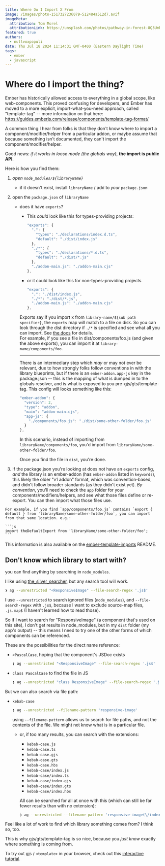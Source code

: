 ```yaml
---
title: Where Do I Import X From
image: /images/photo-1517327236079-512484a512d7.avif
imageMeta:
  attribution: Tom Morel
  attributionLink: https://unsplash.com/photos/pathway-in-forest-8Q3Umbnr8DU
featured: true
authors:
  - nullvoxpopuli
date: Thu Jul 18 2024 11:14:31 GMT-0400 (Eastern Daylight Time)
tags:
  - ember 
  - javascript
---
```


# Where do I import the thing?


Ember has historically allowed access to everything in a global scope, like web-components. This proved confusing for developers, and Ember has moved to a more explicit, import-what-you-need approach, called "template-tag" -- more information on that here: https://guides.emberjs.com/release/components/template-tag-format/

A common thing I hear from folks is that they don't know where to import a component/modifier/helper from a particular addon, or maybe assume that because something isn't documented, they can't import the component/modifier/helper.

Good news:
_if it works in loose mode (the globals way)_, **the import is public API**.


Here is how you find them:

1. _open `node_modules/${libraryName}`_
    - if it doesn't exist, install `libraryName` / add to _your_ `package.json` 
2.  open the `package.json` of `libraryName`
    - does it have `exports`?
        - This _could_ look like this for types-providing projects:

            ```js 
            "exports": {
              ".": {
                "types": "./declarations/index.d.ts",
                "default": "./dist/index.js"
              },
              "./*": {
                "types": "./declarations/*.d.ts",
                "default": "./dist/*.js"
              },
              "./addon-main.js": "./addon-main.cjs"
            },
            ```
        - or it could look like this for non-types-providing projects 

            ```js 
            "exports": {
              ".": "./dist/index.js",
              "./*": "./dist/*.js",
              "./addon-main.js": "./addon-main.cjs"
            },
            ```

        Exports say if you import x from `library-name/${sub path specifier}`, the `exports` map will match to a file on disk. So you can look through the dist directory if `./*` is specified and see what all you can import. See [the docs](https://nodejs.org/api/packages.html#subpath-exports) for details.  
        For example, if you see a file in dist/components/foo.js (and given the above exports), you can import it at `library-name/components/foo`.  

        ----------------

        There is an intermediary step which _may_ or may not ever be relevant, due to how strongly folks follow conventions in with the library blueprints, but if there is an `ember-addon.app-js` key in the package.json -- this is the mapping of what is dumped in to the globals resolver, and is what is exposed to you pre-gjs/gts/template-tag. This config will looks something like this:  
        ```js
        "ember-addon": {
          "version": 2,
          "type": "addon",
          "main": "addon-main.cjs",
          "app-js": {
            "./components/foo.js": "./dist/some-other-folder/foo.js"
          }
        },
        ```
        In this scenario, instead of importing from `libraryName/components/foo`, you'd import from `libraryName/some-other-folder/foo`.  

        Once you find the file in `dist`, you're done.

  3. If the package.json you're looking at does not have an `exports` config, _and_ the library is an ember-addon (has `ember-addon` listed in `keywords`), this likely the older "v1 addon" format, which was convention-based, and didn't follow broader standards (as they didn't exist yet). _By convention_, you'll need to check the `app` folder for your components/modifiers/helpers, and see what those files define or re-export. You can then import what those files use.

    For example, if you find `app/components/foo.js` contains `export { default } from 'libraryName/some-other-folder/foo`, you can import from that same location. e.g.:

    ```js
    import theDefaultExport from 'libraryName/some-other-folder/foo';
    ```


This information is also available on the [ember-template-imports](https://github.com/ember-template-imports/ember-template-imports?tab=readme-ov-file#reference-import-external-helpers-modifiers-components) README.

## Don't know which library to start with?

you can find anything by searching in `node_modules`.

I like using [the_silver_searcher](https://github.com/ggreer/the_silver_searcher), but any search tool will work.

```bash 
❯ ag --unrestricted "<ResponsiveImage" --file-search-regex '.js$'
```

I use `--unrestricted` to search ignored files (`node_modules`), and `--file-search-regex` with `.js$`, because I want to exclude source-map files, `.js.map$` (I haven't learned how to read those).

So if I want to search for "ResponsiveImage" (a component that's used on this site), I don't get results in node_modules, but in my `dist` folder (my app's output) -- this means I need to try one of the other forms of which components can be referenced.

These are the possibilities for the direct name reference:
- `<PascalCase`, hoping that the component's JSDoc exists

    ```bash 
    ❯ ag --unrestricted "<ResponsiveImage" --file-search-regex '.js$'
    ```
- `class PascalCase` to find the file in JS 

    ```bash 
    ❯ ag --unrestricted "class ResponsiveImage" --file-search-regex '.js$'
    ```

But we can also search via file path:
- `kebab-case`
  
    ```bash 
    ❯ ag --unrestricted --filename-pattern 'responsive-image'
    ```

    using `--filename-pattern` allows us to search for file paths, and not the contents of the file. We might not know what is in a particular file.

  - or, if too many results, you can search with the extensions:
    - `kebab-case.js`
    - `kebab-case.ts`
    - `kebab-case.gjs`
    - `kebab-case.gts`
    - `kebab-case.hbs`
    - `kebab-case/index.js`
    - `kebab-case/index.ts`
    - `kebab-case/index.gjs`
    - `kebab-case/index.gts`
    - `kebab-case/index.hbs`

    All can be searched for all at once with this (which can still be far fewer results than with no extension):

    ```bash 
    ❯ ag --unrestricted --filename-pattern 'responsive-image(\/index)?\.(js|ts|hbs|gjs|gts)'
    ```


Feel like a lot of work to find which library something comes from? I think so, too.

This is why gjs/gts/template-tag is so nice, because you _just know_ exactly where something is coming from.

To try out gjs / `<template>` in your browser, check out this [interactive tutorial](https://tutorial.glimdown.com).
